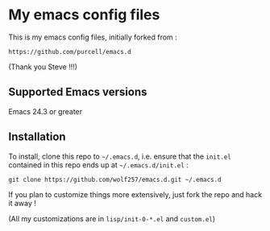 
# My emacs config files

This is my emacs config files, initially forked from :

```
https://github.com/purcell/emacs.d
```

(Thank you Steve !!!)

## Supported Emacs versions

Emacs 24.3 or greater

## Installation

To install, clone this repo to `~/.emacs.d`, i.e. ensure that the
`init.el` contained in this repo ends up at `~/.emacs.d/init.el` :

```
git clone https://github.com/wolf257/emacs.d.git ~/.emacs.d
```

If you plan to customize things more extensively, just fork the repo and hack it away !

(All my customizations are in `lisp/init-0-*.el` and `custom.el`)

